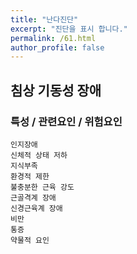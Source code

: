 ```yaml
---
title: "난다진단"
excerpt: "진단을 표시 합니다."
permalink: /61.html
author_profile: false
---
```

## 침상 기동성 장애




### 특성 / 관련요인 / 위험요인

>                

    인지장애
    신체적 상태 저하
    지식부족
    환경적 제한
    불충분한 근육 강도
    근골격계 장애
    신경근육계 장애
    비만
    통증
    약물적 요인
